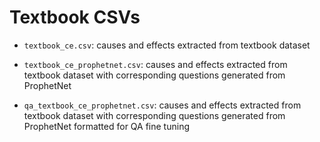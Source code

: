 # Textbook CSVs

- `textbook_ce.csv`: causes and effects extracted from textbook dataset

- `textbook_ce_prophetnet.csv`: causes and effects extracted from textbook dataset with corresponding questions generated from ProphetNet

- `qa_textbook_ce_prophetnet.csv`: causes and effects extracted from textbook dataset with corresponding questions generated from ProphetNet formatted for QA fine tuning
